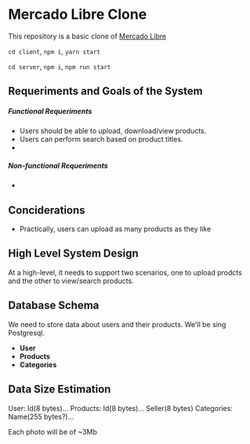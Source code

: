 # Mercado Libre Clone

This repository is a basic clone of [Mercado Libre](https://www.mercadolibre.com.ar/)

`cd client`, `npm i`, `yarn start`

`cd server`, `npm i`, `npm run start`

## Requeriments and Goals of the System

##### Functional Requeriments
- Users should be able to upload, download/view products.
- Users can perform search based on product titles.
- 

##### Non-functional Requeriments
- 

## Conciderations
- Practically, users can upload as many products as they like

## High Level System Design
At a high-level, it needs to support two scenarios, one to upload prodcts and the other to view/search products.

## Database Schema
We need to store data about users and their products. We'll be sing Postgresql.
- **User**
- **Products**
- **Categories**

## Data Size Estimation
User: Id(8 bytes)...
Products: Id(8 bytes)... Seller(8 bytes)
Categories: Name(255 bytes?)...

Each photo will be of ~3Mb

